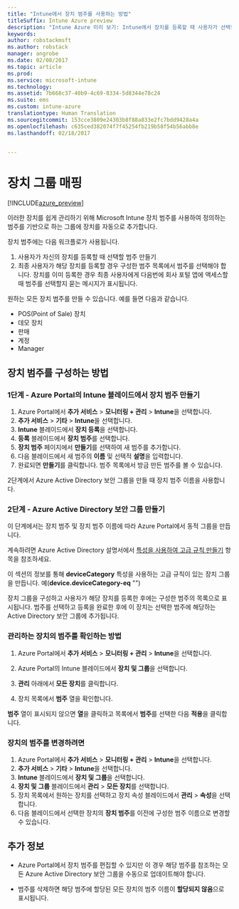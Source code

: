 ```yaml
---
title: "Intune에서 장치 범주를 사용하는 방법"
titleSuffix: Intune Azure preview
description: "Intune Azure 미리 보기: Intune에서 장치를 등록할 때 사용자가 선택할 수 장치 범주를 사용하는 방법을 알아봅니다."
keywords: 
author: robstackmsft
ms.author: robstack
manager: angrobe
ms.date: 02/08/2017
ms.topic: article
ms.prod: 
ms.service: microsoft-intune
ms.technology: 
ms.assetid: 7b668c37-40b9-4c69-8334-5d8344e78c24
ms.suite: ems
ms.custom: intune-azure
translationtype: Human Translation
ms.sourcegitcommit: 153cce3809e24303b8f88a833e2fc7bdd9428a4a
ms.openlocfilehash: c635ced382074f7f45254fb219b58f54b56abb8e
ms.lasthandoff: 02/18/2017


---
```


# <a name="map-device-groups"></a>장치 그룹 매핑


[!INCLUDE[azure_preview](../includes/azure_preview.md)]

이러한 장치를 쉽게 관리하기 위해 Microsoft Intune 장치 범주를 사용하여 정의하는 범주를 기반으로 하는 그룹에 장치를 자동으로 추가합니다.

장치 범주에는 다음 워크플로가 사용됩니다.
1.    사용자가 자신의 장치를 등록할 때 선택할 범주 만들기
4.    최종 사용자가 해당 장치를 등록할 경우 구성한 범주 목록에서 범주를 선택해야 합니다. 장치를 이미 등록한 경우 최종 사용자에게 다음번에 회사 포털 앱에 액세스할 때 범주를 선택할지 묻는 메시지가 표시됩니다.


원하는 모든 장치 범주를 만들 수 있습니다. 예를 들면 다음과 같습니다.
- POS(Point of Sale) 장치
- 데모 장치
- 판매
- 계정
- Manager

## <a name="how-to-configure-device-categories"></a>장치 범주를 구성하는 방법

### <a name="step-1---create-device-categories-in-the-intune-blade-of-the-azure-portal"></a>1단계 - Azure Portal의 Intune 블레이드에서 장치 범주 만들기
1. Azure Portal에서 **추가 서비스** > **모니터링 + 관리** > **Intune**을 선택합니다.
2. **추가 서비스** > **기타** > **Intune**을 선택합니다.
3. **Intune** 블레이드에서 **장치 등록**을 선택합니다.
3. **등록** 블레이드에서 **장치 범주**를 선택합니다.
4. **장치 범주** 페이지에서 **만들기**를 선택하여 새 범주를 추가합니다.
5. 다음 블레이드에서 새 범주의 **이름** 및 선택적 **설명**을 입력합니다.
6. 완료되면 **만들기**를 클릭합니다. 범주 목록에서 방금 만든 범주를 볼 수 있습니다.

2단계에서 Azure Active Directory 보안 그룹을 만들 때 장치 범주 이름을 사용합니다.

### <a name="step-2---create-azure-active-directory-security-groups"></a>2단계 - Azure Active Directory 보안 그룹 만들기
이 단계에서는 장치 범주 및 장치 범주 이름에 따라 Azure Portal에서 동적 그룹을 만듭니다.

계속하려면 Azure Active Directory 설명서에서 [특성을 사용하여 고급 규칙 만들기](https://azure.microsoft.com/documentation/articles/active-directory-accessmanagement-groups-with-advanced-rules/#using-attributes-to-create-rules-for-device-objects) 항목을 참조하세요. 

이 섹션의 정보를 통해 **deviceCategory** 특성을 사용하는 고급 규칙이 있는 장치 그룹을 만듭니다. 예(**device.deviceCategory-eq** "*<the device category name you got from the Intune portal>*")

장치 그룹을 구성하고 사용자가 해당 장치를 등록한 후에는 구성한 범주의 목록으로 표시됩니다. 범주를 선택하고 등록을 완료한 후에 이 장치는 선택한 범주에 해당하는 Active Directory 보안 그룹에 추가됩니다.

### <a name="how-to-view-the-categories-of-devices-you-manage"></a>관리하는 장치의 범주를 확인하는 방법

1.    Azure Portal에서 **추가 서비스** > **모니터링 + 관리** > **Intune**을 선택합니다.

2. Azure Portal의 Intune 블레이드에서 **장치 및 그룹**을 선택합니다.

3.    **관리** 아래에서 **모든 장치**를 클릭합니다.

4.    장치 목록에서 **범주** 열을 확인합니다.

**범주** 열이 표시되지 않으면 **열**을 클릭하고 목록에서 **범주**를 선택한 다음 **적용**을 클릭합니다.

### <a name="to-change-the-category-of-a-device"></a>장치의 범주를 변경하려면

1. Azure Portal에서 **추가 서비스** > **모니터링 + 관리** > **Intune**을 선택합니다.
2. **추가 서비스** > **기타** > **Intune**을 선택합니다.
3. **Intune** 블레이드에서 **장치 및 그룹**을 선택합니다.
4. **장치 및 그룹** 블레이드에서 **관리** > **모든 장치**를 선택합니다.
5. 장치 목록에서 원하는 장치를 선택하고 장치 속성 블레이드에서 **관리** > **속성**을 선택합니다.
6. 다음 블레이드에서 선택한 장치의 **장치 범주**를 이전에 구성한 범주 이름으로 변경할 수 있습니다.



## <a name="further-information"></a>추가 정보
- Azure Portal에서 장치 범주를 편집할 수 있지만 이 경우 해당 범주를 참조하는 모든 Azure Active Directory 보안 그룹을 수동으로 업데이트해야 합니다.

- 범주를 삭제하면 해당 범주에 할당된 모든 장치의 범주 이름이 **할당되지 않음**으로 표시됩니다.



